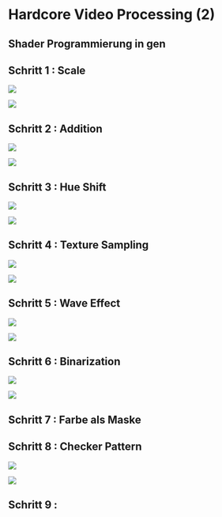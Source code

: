# Hardcore Video Processing (2)

## Shader Programmierung in gen

## Schritt 1 : Scale

![](K10/pix1.png)

![](K10/pix1_gen.png)


## Schritt 2 : Addition

![](K10/pix2.png)

![](K10/pix2_gen.png)

## Schritt 3 : Hue Shift

![](K10/pix3.png)

![](K10/pix3_gen.png)

## Schritt 4 : Texture Sampling

![](K10/pix4.png)

![](K10/pix4_gen.png)


## Schritt 5 : Wave Effect

![](K10/pix5.png)

![](K10/pix5_gen.png)


## Schritt 6 : Binarization
![](K10/pix6.png)

![](K10/pix6_gen.png)

## Schritt 7 : Farbe als Maske


## Schritt 8 : Checker Pattern

![](K10/pix8.png)

![](K10/pix8_gen.png)


## Schritt 9 : 

